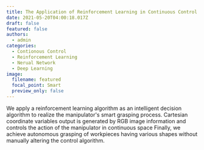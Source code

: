 ```yaml
---
title: The Application of Reinforcement Learning in Continuous Control Problem
date: 2021-05-20T04:00:18.017Z
draft: false
featured: false
authors:
  - admin
categories:
  - Contionous Control
  - Reinforcement Learning
  - Nerual Network
  - Deep Learning
image:
  filename: featured
  focal_point: Smart
  preview_only: false
---
```

We apply a reinforcement learning algorithm as an intelligent decision algorithm to realize the manipulator's smart grasping process. Cartesian coordinate variables output is generated by RGB image information and controls the action of the manipulator in continuous space Finally, we achieve autonomous grasping of workpieces having various shapes without manually altering the control algorithm.